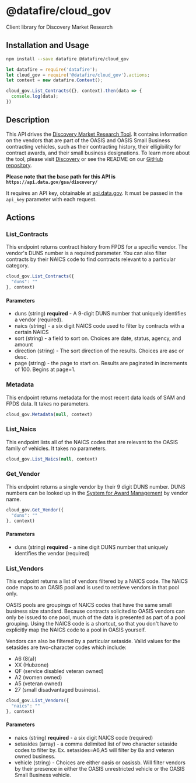 # @datafire/cloud_gov

Client library for Discovery Market Research

## Installation and Usage
```bash
npm install --save datafire @datafire/cloud_gov
```

```js
let datafire = require('datafire');
let cloud_gov = require('@datafire/cloud_gov').actions;
let context = new datafire.Context();

cloud_gov.List_Contracts({}, context).then(data => {
  console.log(data);
})
```

## Description
<p>This API drives the <a href="https://discovery.gsa.gov">Discovery Market Research Tool</a>.
It contains information on the vendors that are part of the OASIS and OASIS Small Business contracting vehicles, such as their contracting history, their elligibility for contract awards, and their small business designations.
To learn more about the tool, please visit <a href="https://discovery.gsa.gov">Discovery</a> or see the README on our <a href="https://github.com/18F/mirage">GitHub repository</a>.</p>
<p><strong>Please note that the base path for this API is <code>https://api.data.gov/gsa/discovery/</code></strong></p>
<p>It requires an API key, obtainable at <a href="http://api.data.gov/">api.data.gov</a>.
It must be passed in the <code>api_key</code> parameter with each request.</p>

## Actions
### List_Contracts
<p>This endpoint returns contract history from FPDS for a specific vendor. The vendor's DUNS number is a required parameter. You can also filter contracts by their NAICS code to find contracts relevant to a particular category.  </p>


```js
cloud_gov.List_Contracts({
  "duns": ""
}, context)
```

#### Parameters
* duns (string) **required** - A 9-digit DUNS number that uniquely identifies a vendor (required).
* naics (string) - a six digit NAICS code used to filter by contracts with a certain NAICS
* sort (string) - a field to sort on. Choices are date, status, agency, and amount
* direction (string) - The sort direction of the results. Choices are asc or desc.
* page (string) - the page to start on. Results are paginated in increments of 100. Begins at page=1.

### Metadata
<p>This endpoint returns metadata for the most recent data loads of SAM and FPDS data. It takes no parameters.  </p>


```js
cloud_gov.Metadata(null, context)
```


### List_Naics
<p>This endpoint lists all of the NAICS codes that are relevant to the OASIS family of vehicles. It takes no parameters.  </p>


```js
cloud_gov.List_Naics(null, context)
```


### Get_Vendor
<p>This endpoint returns a single vendor by their 9 digit DUNS number. DUNS numbers can be looked up in the <a href="https://www.sam.gov">System for Award Management</a> by vendor name.  </p>


```js
cloud_gov.Get_Vendor({
  "duns": ""
}, context)
```

#### Parameters
* duns (string) **required** - a nine digit DUNS number that uniquely identifies the vendor (required)

### List_Vendors
<p>This endpoint returns a list of vendors filtered by a NAICS code. The NAICS code maps to an OASIS pool and is used to retrieve vendors in that pool only.</p>
<p>OASIS pools are groupings of NAICS codes that have the same small business size standard. Because contracts solicited to OASIS vendors can only be issued to one pool, much of the data is presented as part of a pool grouping. Using the NAICS code is a shortcut, so that you don't have to explicitly map the NAICS code to a pool in OASIS yourself.</p>
<p>Vendors can also be filtered by a particular setaside. Valid values for the setasides are two-character codes which include:</p>
<ul>
<li>A6 (8(a))</li>
<li>XX (Hubzone)</li>
<li>QF (service disabled veteran owned)</li>
<li>A2 (women owned)</li>
<li>A5 (veteran owned)</li>
<li>27 (small disadvantaged business).  </li>
</ul>


```js
cloud_gov.List_Vendors({
  "naics": ""
}, context)
```

#### Parameters
* naics (string) **required** - a six digit NAICS code (required)
* setasides (array) - a comma delimited list of two character setaside codes to filter by.  Ex. setasides=A6,A5  will filter by 8a and veteran owned business.
* vehicle (string) - Choices are either oasis or oasissb. Will filter vendors by their presence in either the OASIS unrestricted vehicle or the OASIS Small Business vehicle.

